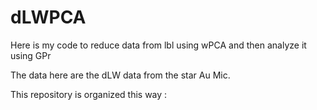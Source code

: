 # dLWPCA

Here is my code to reduce data from lbl using wPCA and then analyze it using GPr

The data here are the dLW data from the star Au Mic. 

This repository is organized this way : 

